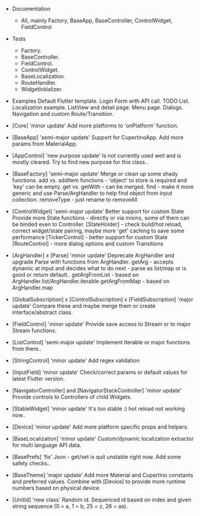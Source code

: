 - Documentation
  + All, mainly Factory, BaseApp, BaseController, ControlWidget, FieldControl

- Tests
  + Factory.
  + BaseController.
  + FieldControl.
  + ControlWidget.
  + BaseLocalization.
  + RouteHandler.
  + WidgetInitializer.

- Examples
  Default Flutter template.
  Login Form with API call.
  TODO List.
  Localization example.
  ListView and detail page.
  Menu page.
  Dialogs.
  Navigation and custom Route/Transition.

- [Core] 'minor update'
  Add more platforms to 'onPlatform' function.

- [BaseApp] 'semi-major update'
  Support for CupertinoApp.
  Add more params from MaterialApp.
  
- [AppControl] 'new purpose update'
  Is not currently used well and is mostly cleared.
  Try to find new purpose for this class..
  
- [BaseFactory] 'semi-major update'
  Merge or clean up some shady functions.
  add vs. addItem functions - 'object' to store is required and 'key' can be empty.
  get vs. getWith - can be merged.
  find - make it more generic and use Parse/ArgHandler to help find object from input collection.
  removeType - just rename to removeAll

- [ControlWidget] 'semi-major update'
  Better support for custom State
  Provide more State functions - directly or via mixins, some of them can be binded even to Controller.
  [StateHolder] - check build/hot reload, correct widget/state pairing, maybe more 'get' caching to save some performance
  [TickerControl] - better support for custom State
  [RouteControl] - more dialog options and custom Transitions

- [ArgHandler] x [Parse] 'minor update'
  Deprecate ArgHandler and upgrade Parse with functions from ArgHandler.
  getArg - accepts dynamic at input and decides what to do next - parse as list/map or is good or return default..
  getArgFromList - based on ArgHandler.list/ArgHandler.iterable
  getArgFromMap - based on ArgHandler.map

- [GlobalSubscription] x [ControlSubscription] x [FieldSubscription] 'major update'
  Compare these and maybe merge them or create interface/abstract class.

- [FieldControl] 'minor update'
  Provide save access to Stream or to major Stream functions.

- [ListControl] 'semi-major update'
  Implement Iterable or major functions from there..
  
- [StringControl] 'minor update'
  Add regex validation
  
- [InputField] 'minor update'
  Check/correct params or default values for latest Flutter version.
  
- [NavigatorController] and [NavigatorStackController] 'minor update'
  Provide controls to Controllers of child Widgets.
  
- [StableWidget] 'minor update'
  It's too stable :) hot reload not working now..
  
- [Device] 'minor update'
  Add more platform specific props and helpers.
  
- [BaseLocalization] 'minor update'
  Custom/dynamic localization extractor for multi language API data.
  
- [BasePrefs] 'fix'
  Json - get/set is quit unstable right now. Add some safety checks..
  
- [BaseTheme] 'major update'
  Add more Material and Cupertino constants and preferred values.
  Combine with [Device] to provide more runtime numbers based on physical device.
  
- [UnitId] 'new class'
  Random id.
  Sequenced id based on index and given string sequence (0 = a, 1 = b, 25 = z, 26 = aa).